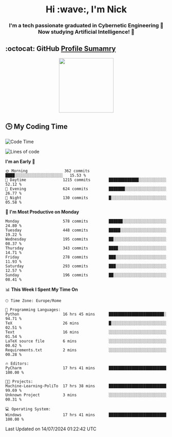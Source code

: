 <h1 align="center">Hi :wave:, I'm Nick</h1>

<h3 align="center">I'm a tech passionate graduated in Cybernetic Engineering 🤖<br>
Now studying Artificial Intelligence! 🧠</h3>


## :octocat: GitHub <a href="https://github.com/vn7n24fzkq/github-profile-summary-cards">Profile Sumamry</a>

<p align="center">
   <img style="height:170px;display:inline-block"  src="http://github-profile-summary-cards.vercel.app/api/cards/profile-details?username=CodeClimberNT&theme=github_dark" />
<!--    <img style="height:170px;display:inline-block"  src="http://github-profile-summary-cards.vercel.app/api/cards/repos-per-language?username=CodeClimberNT&theme=github_dark&exclude=" /> -->
</p>

 ## :clock3: My Coding Time 
 
<!--START_SECTION:waka-->
![Code Time](http://img.shields.io/badge/Code%20Time-361%20hrs%2059%20mins-blue)

![Lines of code](https://img.shields.io/badge/From%20Hello%20World%20I%27ve%20Written-2.7%20million%20lines%20of%20code-blue)

**I'm an Early 🐤** 

```text
🌞 Morning                362 commits         ████░░░░░░░░░░░░░░░░░░░░░   15.53 % 
🌆 Daytime                1215 commits        █████████████░░░░░░░░░░░░   52.12 % 
🌃 Evening                624 commits         ███████░░░░░░░░░░░░░░░░░░   26.77 % 
🌙 Night                  130 commits         █░░░░░░░░░░░░░░░░░░░░░░░░   05.58 % 
```
📅 **I'm Most Productive on Monday** 

```text
Monday                   578 commits         ██████░░░░░░░░░░░░░░░░░░░   24.80 % 
Tuesday                  448 commits         █████░░░░░░░░░░░░░░░░░░░░   19.22 % 
Wednesday                195 commits         ██░░░░░░░░░░░░░░░░░░░░░░░   08.37 % 
Thursday                 343 commits         ████░░░░░░░░░░░░░░░░░░░░░   14.71 % 
Friday                   278 commits         ███░░░░░░░░░░░░░░░░░░░░░░   11.93 % 
Saturday                 293 commits         ███░░░░░░░░░░░░░░░░░░░░░░   12.57 % 
Sunday                   196 commits         ██░░░░░░░░░░░░░░░░░░░░░░░   08.41 % 
```


📊 **This Week I Spent My Time On** 

```text
🕑︎ Time Zone: Europe/Rome

💬 Programming Languages: 
Python                   16 hrs 45 mins      ████████████████████████░   94.71 % 
TeX                      26 mins             █░░░░░░░░░░░░░░░░░░░░░░░░   02.51 % 
Text                     16 mins             ░░░░░░░░░░░░░░░░░░░░░░░░░   01.54 % 
LaTeX source file        6 mins              ░░░░░░░░░░░░░░░░░░░░░░░░░   00.62 % 
Requirements.txt         2 mins              ░░░░░░░░░░░░░░░░░░░░░░░░░   00.28 % 

🔥 Editors: 
PyCharm                  17 hrs 41 mins      █████████████████████████   100.00 % 

🐱‍💻 Projects: 
Machine-Learning-PoliTo  17 hrs 38 mins      █████████████████████████   99.69 % 
Unknown Project          3 mins              ░░░░░░░░░░░░░░░░░░░░░░░░░   00.31 % 

💻 Operating System: 
Windows                  17 hrs 41 mins      █████████████████████████   100.00 % 
```


 Last Updated on 14/07/2024 01:22:42 UTC
<!--END_SECTION:waka-->

